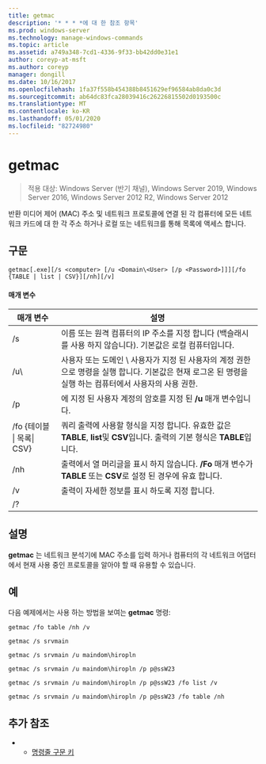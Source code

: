 ```yaml
---
title: getmac
description: '* * * *에 대 한 참조 항목'
ms.prod: windows-server
ms.technology: manage-windows-commands
ms.topic: article
ms.assetid: a749a348-7cd1-4336-9f33-bb42dd0e31e1
author: coreyp-at-msft
ms.author: coreyp
manager: dongill
ms.date: 10/16/2017
ms.openlocfilehash: 1fa37f558b454388b8451629ef96584ab8da0c3d
ms.sourcegitcommit: ab64dc83fca28039416c26226815502d0193500c
ms.translationtype: MT
ms.contentlocale: ko-KR
ms.lasthandoff: 05/01/2020
ms.locfileid: "82724980"
---
```

# <a name="getmac"></a>getmac

> 적용 대상: Windows Server (반기 채널), Windows Server 2019, Windows Server 2016, Windows Server 2012 R2, Windows Server 2012

반환 미디어 제어 (MAC) 주소 및 네트워크 프로토콜에 연결 된 각 컴퓨터에 모든 네트워크 카드에 대 한 각 주소 하거나 로컬 또는 네트워크를 통해 목록에 액세스 합니다. 
## <a name="syntax"></a>구문
```
getmac[.exe][/s <computer> [/u <Domain\<User> [/p <Password>]]][/fo {TABLE | list | CSV}][/nh][/v]
```
#### <a name="parameters"></a>매개 변수

|             매개 변수              |                                                                                          설명                                                                                          |
|------------------------------------|-----------------------------------------------------------------------------------------------------------------------------------------------------------------------------------------------|
|           /s<computer>            |                                      이름 또는 원격 컴퓨터의 IP 주소를 지정 합니다 (백슬래시를 사용 하지 않습니다). 기본값은 로컬 컴퓨터입니다.                                       |
|        /u<Domain>\\<User>         | 사용자 또는 도메인 \ 사용자가 지정 된 사용자의 계정 권한으로 명령을 실행 합니다. 기본값은 현재 로그온 된 명령을 실행 하는 컴퓨터에서 사용자의 사용 권한. |
|           /p<Password>            |                                                     에 지정 된 사용자 계정의 암호를 지정 된 **/u** 매개 변수입니다.                                                     |
| /fo {테이블 &#124; 목록&#124; CSV} |                       쿼리 출력에 사용할 형식을 지정 합니다. 유효한 값은 **TABLE**, **list**및 **CSV**입니다. 출력의 기본 형식은 **TABLE**입니다.                        |
|                /nh                 |                                             출력에서 열 머리글을 표시 하지 않습니다. **/Fo** 매개 변수가 **TABLE** 또는 **CSV**로 설정 된 경우에 유효 합니다.                                              |
|                 /v                 |                                                                    출력이 자세한 정보를 표시 하도록 지정 합니다.                                                                     |
|                 /?                 |                                                                                                                                                                                               |

## <a name="remarks"></a>설명
**getmac** 는 네트워크 분석기에 MAC 주소를 입력 하거나 컴퓨터의 각 네트워크 어댑터에서 현재 사용 중인 프로토콜을 알아야 할 때 유용할 수 있습니다.
## <a name="examples"></a>예
다음 예제에서는 사용 하는 방법을 보여는 **getmac** 명령:
```
getmac /fo table /nh /v
```
```
getmac /s srvmain
```
```
getmac /s srvmain /u maindom\hiropln
```
```
getmac /s srvmain /u maindom\hiropln /p p@ssW23
```
```
getmac /s srvmain /u maindom\hiropln /p p@ssW23 /fo list /v
```
```
getmac /s srvmain /u maindom\hiropln /p p@ssW23 /fo table /nh
```
## <a name="additional-references"></a>추가 참조
-   - [명령줄 구문 키](command-line-syntax-key.md)
